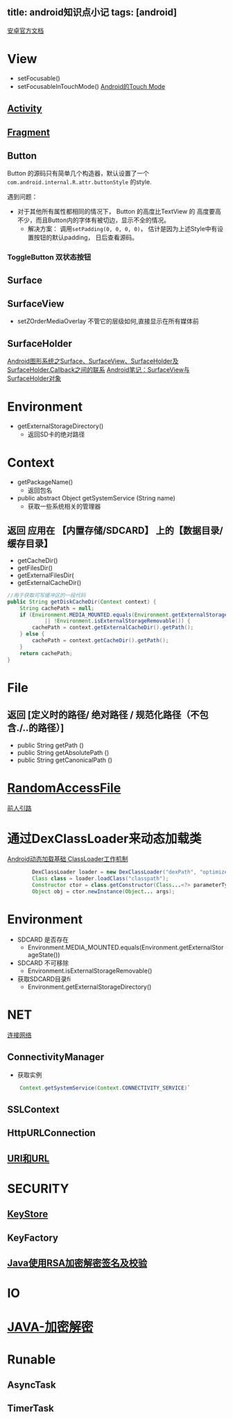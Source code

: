 title: android知识点小记
tags: [android]
---


[安卓官方文档](http://developer.android.com/reference/packages.html)


# View
+ setFocusable()
+ setFocusableInTouchMode()
    [Android的Touch Mode](http://www.cnblogs.com/frydsh/archive/2012/10/15/2724909.html)

## [Activity](http://developer.android.com/intl/zh-cn/guide/components/activities.html)

## [Fragment](http://developer.android.com/intl/zh-cn/guide/components/fragments.html)

## Button
Button 的源码只有简单几个构造器，默认设置了一个 `com.android.internal.R.attr.buttonStyle` 的style.

遇到问题：

+ 对于其他所有属性都相同的情况下， Button 的高度比TextView 的 高度要高不少，而且Button内的字体有被切边，显示不全的情况。
    * 解决方案： 调用`setPadding(0, 0, 0, 0)`， 估计是因为上述Style中有设置按钮的默认padding， 日后查看源码。 

### ToggleButton 双状态按钮

## Surface

## SurfaceView
+ setZOrderMediaOverlay 不管它的层级如何,直接显示在所有媒体前

## SurfaceHolder
[Android图形系统之Surface、SurfaceView、SurfaceHolder及SurfaceHolder.Callback之间的联系](http://www.linuxidc.com/Linux/2012-08/67619.htm)
[Android笔记：SurfaceView与SurfaceHolder对象](http://www.jcodecraeer.com/a/anzhuokaifa/androidkaifa/2012/1201/658.html)

# Environment
+ getExternalStorageDirectory()
    * 返回SD卡的绝对路径

# Context
+ getPackageName()
    * 返回包名
+ public abstract Object getSystemService (String name)
    * 获取一些系统相关的管理器

## 返回 应用在 【内置存储/SDCARD】 上的【数据目录/缓存目录】
+ getCacheDir()
+ getFilesDir()
+ getExternalFilesDir(
+ getExternalCacheDir()
```java
//用于获取可写缓冲区的一段代码
public String getDiskCacheDir(Context context) {  
    String cachePath = null;  
    if (Environment.MEDIA_MOUNTED.equals(Environment.getExternalStorageState())
            || !Environment.isExternalStorageRemovable()) {  
        cachePath = context.getExternalCacheDir().getPath();  
    } else {  
        cachePath = context.getCacheDir().getPath();  
    }  
    return cachePath;  
}  
```

# File
## 返回 [定义时的路径/  绝对路径 / 规范化路径（不包含./..的路径）]
+ public String getPath ()
+ public String getAbsolutePath ()
+ public String getCanonicalPath ()

# [RandomAccessFile](http://developer.android.com/reference/java/io/RandomAccessFile.html)
[前人引路](http://blog.csdn.net/akon_vm/article/details/7429245)

# 通过DexClassLoader来动态加载类
[Android动态加载基础 ClassLoader工作机制](http://segmentfault.com/a/1190000004062880)
```java
        DexClassLoader loader = new DexClassLoader("dexPath", "optimizedDirectory", "libraryPath", parent);
        Class class = loader.loadClass("classpath");
        Constructor ctor = class.getConstructor(Class...<?> parameterTypes);
        Object obj = ctor.newInstance(Object... args);
```

# Environment
+ SDCARD 是否存在
    - Environment.MEDIA_MOUNTED.equals(Environment.getExternalStorageState())  
+ SDCARD 不可移除
    - Environment.isExternalStorageRemovable()
+ 获取SDCARD目录fi
    - Environment.getExternalStorageDirectory()

# NET
[连接网络](http://developer.android.com/training/basics/network-ops/connecting.html)
## ConnectivityManager
+  获取实例
```java
    Context.getSystemService(Context.CONNECTIVITY_SERVICE)`
```


## SSLContext
## HttpURLConnection

## [URI和URL](http://www.cnblogs.com/gaojing/archive/2012/02/04/2413626.html)

# SECURITY
## [KeyStore](http://developer.android.com/training/articles/keystore.html)
## KeyFactory
## [Java使用RSA加密解密签名及校验](http://blog.csdn.net/wangqiuyun/article/details/42143957)

# IO

# [JAVA-加密解密](http://wenku.baidu.com/link?url=9PvkJo7fjXDrpUElyC_67GyUQrp4kJIL-zHeQUpoR8Hfgrc_X56ukC2XN-oCplHD89HfdFhUemcVtETAduLoLLuRYIkBCcD5L7G5zJcACNu)

# Runable
## AsyncTask
## TimerTask
 
